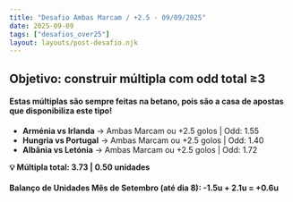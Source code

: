 ```yaml
---
title: "Desafio Ambas Marcam / +2.5 - 09/09/2025"
date: 2025-09-09
tags: ["desafios_over25"]
layout: layouts/post-desafio.njk
---
```


##  Objetivo: construir múltipla com odd total ≥3 

#### Estas múltiplas são sempre feitas na betano, pois são a casa de apostas que disponibiliza este tipo!


- **Arménia vs Irlanda** → Ambas Marcam ou +2.5 golos | Odd: 1.55
- **Hungria vs Portugal** → Ambas Marcam ou +2.5 golos | Odd: 1.40 
- **Albânia vs Letónia** → Ambas Marcam ou +2.5 golos | Odd: 1.72

**💡 Múltipla total: 3.73 | 0.50 unidades** 


#### Balanço de Unidades Mês de Setembro (até dia 8): -1.5u + 2.1u = +0.6u

